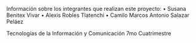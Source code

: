  Información sobre los integrantes que realizan este proyecto:
 • Susana Benitex Vivar
 • Alexis Robles Tlatenchi
 • Camilo Marcos Antonio Salazar Peláez
 
 Tecnologías de la Información y Comunicación 
 7mo Cuatrimestre